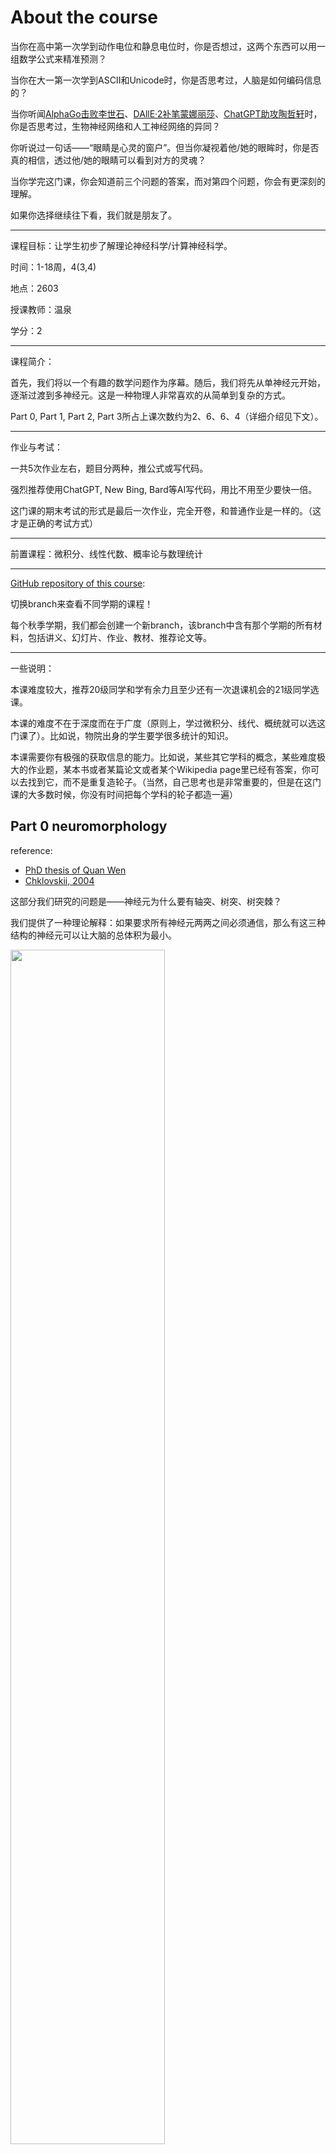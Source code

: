 # About the course

当你在高中第一次学到动作电位和静息电位时，你是否想过，这两个东西可以用一组数学公式来精准预测？

当你在大一第一次学到ASCII和Unicode时，你是否思考过，人脑是如何编码信息的？

当你听闻[AlphaGo击败李世石](https://zh.wikipedia.org/zh-cn/AlphaGo%E6%9D%8E%E4%B8%96%E4%B9%AD%E4%BA%94%E7%95%AA%E6%A3%8B)、[DAllE·2补笔蒙娜丽莎](https://www.google.com/search?q=DAllE%C2%B72+Mona+Lisa&tbm=isch&ved=2ahUKEwiGi62_u8SAAxWGgFYBHbc8DAIQ2-cCegQIABAA&oq=DAllE%C2%B72+Mona+Lisa&gs_lcp=CgNpbWcQA1AAWABgowloAHAAeACAAe0BiAHtAZIBAzItMZgBAKoBC2d3cy13aXotaW1nwAEB&sclient=img&ei=9bLNZMa8AYaB2roPt_mwEA&bih=728&biw=1366)、[ChatGPT助攻陶哲轩](https://www.google.com/search?q=ChatGPT+Terence+Tao&bih=728&biw=1366&hl=en&sxsrf=AB5stBgaCRV6K0D-lgxLa8guKRWzS4wR8A%3A1691202498420&ei=wrPNZPmSGeeV2roPzaeMmA8&ved=0ahUKEwj5-6ShvMSAAxXnilYBHc0TA_MQ4dUDCA8&uact=5&oq=ChatGPT+Terence+Tao&gs_lp=Egxnd3Mtd2l6LXNlcnAiE0NoYXRHUFQgVGVyZW5jZSBUYW9I2CBQAFj5HnAAeACQAQCYAQCgAQCqAQC4AQPIAQD4AQL4AQHiAwQYACBBiAYB&sclient=gws-wiz-serp)时，你是否思考过，生物神经网络和人工神经网络的异同？

你听说过一句话——“眼睛是心灵的窗户”。但当你凝视着他/她的眼眸时，你是否真的相信，透过他/她的眼睛可以看到对方的灵魂？

当你学完这门课，你会知道前三个问题的答案，而对第四个问题，你会有更深刻的理解。

如果你选择继续往下看，我们就是朋友了。

---

课程目标：让学生初步了解理论神经科学/计算神经科学。

时间：1-18周，4(3,4)

地点：2603

授课教师：温泉

学分：2

---

课程简介：

首先，我们将以一个有趣的数学问题作为序幕。随后，我们将先从单神经元开始，逐渐过渡到多神经元。这是一种物理人非常喜欢的从简单到复杂的方式。    

Part 0, Part 1, Part 2, Part 3所占上课次数约为2、6、6、4（详细介绍见下文）。

---

作业与考试：

一共5次作业左右，题目分两种，推公式或写代码。

强烈推荐使用ChatGPT, New Bing, Bard等AI写代码，用比不用至少要快一倍。

这门课的期末考试的形式是最后一次作业，完全开卷，和普通作业是一样的。（这才是正确的考试方式）

---

前置课程：微积分、线性代数、概率论与数理统计

---

[GitHub repository of this course](https://github.com/Wenlab/Computation-Neuro-Course):

切换branch来查看不同学期的课程！

每个秋季学期，我们都会创建一个新branch，该branch中含有那个学期的所有材料，包括讲义、幻灯片、作业、教材、推荐论文等。

---

一些说明：

本课难度较大，推荐20级同学和学有余力且至少还有一次退课机会的21级同学选课。

本课的难度不在于深度而在于广度（原则上，学过微积分、线代、概统就可以选这门课了）。比如说，物院出身的学生要学很多统计的知识。

本课需要你有极强的获取信息的能力。比如说，某些其它学科的概念，某些难度极大的作业题，某本书或者某篇论文或者某个Wikipedia page里已经有答案，你可以去找到它，而不是重复造轮子。（当然，自己思考也是非常重要的，但是在这门课的大多数时候，你没有时间把每个学科的轮子都造一遍）



## Part 0 neuromorphology

reference:

* [PhD thesis of Quan Wen](http://www.wenlab.org/wordpress/3.8/wp-content/uploads/2020/07/100401950.sbu_.pdf)
* [Chklovskii, 2004](https://www.cell.com/fulltext/S0896-6273(04)00498-2)

这部分我们研究的问题是——神经元为什么要有轴突、树突、树突棘？

我们提供了一种理论解释：如果要求所有神经元两两之间必须通信，那么有这三种结构的神经元可以让大脑的总体积为最小。

<img src = "/figures/4_designs.png" width=70% align="center">

<center>(figure adapted from <a href="https://www.cell.com/fulltext/S0896-6273(04)00498-2"> Chklovskii, 2004 </a>)</center>

## Part 1 single neuron

reference:

* CH5-CH6 of ***Theoretical Neuroscience***
* CH4 of ***Dynamical System in Neuroscience***
* [Biological neuron model in Wikipedia](https://en.wikipedia.org/wiki/Biological_neuron_model)



从这里，我们进入课程的正题。

单神经元的研究十分透彻，因此Part 1有一条清晰的主线。最后我们得到的model是一个biological plausible model，这是一件非常难得的事情。

我们首先介绍Nernst Equation（Walther Nernst部分因此获1920年诺贝尔化学奖）

随后介绍integrate-and-fire model

最后介绍Hodgkin-Huxley model（Alan Hodgkin和Andrew Huxley因此获1963年诺贝尔生理学或医学奖）

<img src = "/figures/HH_model.png" width=50% align="center">

<center>(electrical circuit diagram of HH model, figure from the Internet)</center>

## Part 2 from single neuron to multi neurons

reference:

* CH1-CH4 of ***Theoretical Neuroscience***
* CH5 of ***Introduction to Probability Models***



为了研究多神经元，我们必须引入一些必要的概念和数学工具。在这里我们只介绍两个概念——encoding和decoding。

### encoding

编码是从刺激s到动作电位频率r的过程。

传统的神经科学认为神经元采用简单（Gauss or Sigmoid or cos）的$r=r(s)$来编码信息。下图是猫的V1区的神经元对不同朝向的矩形的电生理记录。(David H. Hubel和Torsten Wiesel因此获1981年诺贝尔生理学或医学奖) 

<img src = "/figures/encode_cat.png" width=70% align="center">

<center>(<i><b>Theoretical Neuroscience</b></i>, figure 1.5)</center>

### decoding

解码是从动作电位频率r到刺激s的过程。

神经科学家认为可以采用贝叶斯公式$P(s|r) = \frac{P(r|s)P(s)}{P(r)}$去从神经活动中解码信息，下图是猴子的MT区的神经元的解码结果。在这个实验中，神经活动解码的结果和行为学结果十分类似。

<img src = "/figures/decode_monkey.png" width=30% align="center">

<center>(<b><i>Theoretical Neuroscience</i></b>, figure 3.2)</center>

注：在神经科学研究中，行为学数据指记录动物的行为（比如，你在训练你的宠物狗学会捡回你扔出的飞盘），神经活动数据指用电生理、钙成像、fMRI等手段直接或间接地记录神经元是否发放动作电位（比如，Wilder Penfield，神经科学家兼技术精湛的医生，在给癫痫病人做手术时在征得病人同意的前提下顺手记录了很多电生理数据）。更进一步地，你可以认为大脑是一个黑箱，刺激是输入，行为学是输出，而记录神经活动是人类对打开黑箱所做的努力。过去，很多时候，神经活动数据难以得到，只有行为学数据可供分析。现在，随着技术的发展，神经活动的数据越来越多了。

注：在体 (in vivo)的神经活动全都是随机过程 (stochastic process)，而不是确定过程 (deterministic process)。这就是为什么从Part 2开始会涉及很多统计学知识，也是为什么神经科学非常需要统计。



## Part 3 multi neurons/neural network

reference:

* CH7-CH10 of ***Theoretical Neuroscience***
* CH5 of **《机器学习》 周志华**
* [deep learning video of 3Blue1Brown](https://www.youtube.com/watch?v=aircAruvnKk&list=PLZHQObOWTQDNU6R1_67000Dx_ZCJB-3pi)
* [deep learning video of Statquest](https://www.youtube.com/watch?v=zxQyTK8quyY&list=PLblh5JKOoLUIxGDQs4LFFD--41Vzf-ME1&index=20)



最后，我们终于来到了多神经元部分。

在Part 2中，我们用一整条曲线$r=r(s)$或$r=r(t)$来表征一个神经元。但在Part 3中，我们只用一个实数$r$来表征一个神经元。这个简化是否过度，存在争议。无论如何，我们在Part 3中的多数时候采用这个简化。

我们会依次介绍前馈神经网络 (feedforward neural network)和循环神经网络 (recurrent neural network)。这是两个最基础的神经网络。

<img src = "/figures/neural_network.png" width=70% align="center">

<center>(figure adapted from the Internet)</center>

最后，我们会跳出这个简化，介绍一些spiking neural network的内容。



注：在Part 1，你会感觉到有一条清晰的主线，从Nernst equation，到integrate-and-fire model，再到Hodgkin-Huxley model。但是在Part 2和Part 3，你会感觉课程的主线不再那么清晰。这是因为，每一个学过HH model的人都知道单神经元是如何工作的，但是世界上没有任何一个人知道**生物神经网络（注意不是人工神经网络）**是如何工作的，没有任何一个人知道它到底如何实现学习、记忆，没有任何一个人知道它到底为什么高效且通用，也没有任何一个人知道它到底为什么需要睡眠。同时，Part 2和Part 3的部分内容存在争议，不同学者有不同的看法。这给诸位留下了扬名立万的机会，也许你就是神经网络领域的Alan Hodgkin和Andrew Huxley，到时候这门课的Part 2和Part 3就会很清晰了。随着电生理（Neuropixel）和钙成像（whole brain imaging）的发展，这个目标并非遥不可及。



# Homework paragon

* Visualization of the Beautiful Purkinje. 
  * Purkinje has the largest convergence in the human brain~
  * You will then be asked to do some analysis based on this graph.

<img src = "/figures/Purkinje.png" width=70% align="center">

* Visualization of the Connectome of C.elegans. 
  * Below is just a sketch map, each dot is a neuron and each line is a synapse.
  * You will then be asked to do some analysis based on this graph.

<img src = "/figures/connectome.png" width=50% align="center">

* Simulation of the HH model.
  * Below is a limit cycle of V and n.
  * You will be asked to do many many analysis on this problem.

<img src = "/figures/limit_cycle.png" width=70% align="center">

* Ring network.
  * The story of the ring network is a legend: it is firstly raised in theory [(Ben-Yishai, 1995)](https://www.pnas.org/doi/abs/10.1073/pnas.92.9.3844) [(Kechen Zhang, 1996)](https://www.jneurosci.org/content/16/6/2112.short), and then is proofed in experiment [(Kim, 2017)](https://www.science.org/doi/full/10.1126/science.aal4835?casa_token=JgEd3PXJsR4AAAAA%3AhAguf7nUMPOera0f3QGoVIKNlNNdmDliPxwbJ-ocO7Mmge7xd8YHrpvpiaIOxC_yevB6F4CwnpwcvkM).
  * You will be asked to reproduce some of the theory work.

<img src = "/figures/ring_network.png" width=70% align="center">

<center>(figure from <a href="https://www.frontiersin.org/articles/10.3389/fncom.2019.00096/full">Caixia Wang, 2020</a>)</center>

* Hopfield network.
  * You will be asked to use the Hopfield network to realize "memory", like the graph below.
  * You can also try to use this to solve the Travelling Salesman Problem, if you like.

<img src = "/figures/Hopfield.png" width=70% align="center">

<center>(figure from Rong Wei, a student of 2022FA class)</center>

# Recommend reading

## Strongly recommend

***Theoretical Neuroscience***: Peter Dayan和L. F. Abbott合写的经典教科书。看这本书会节省你的时间。

***What Mad Pursuit***: Francis Crick于1988年所写的自传。这本书很薄，前面讲了他上大学前、研究物理、参加二战、研究分子生物学的故事（DNA双螺旋的发现、遗传密码的发现、mRNA的发现、tRNA的发现均和Crick有关），最后一章讲了他转行神经生物学之后的故事，他和Alan Hodgkin, Andrew Huxley, David Marr, Terry Sejnowski皆好友。Crick把分子生物学和神经生物学的研究现状进行了一番对比后，写出了自己对于理论神经科学领域的批评，值得我们深思。



## When you get a chance

**这一小节的书可看可不看，看了更好，不看也不影响本课程的学习。**

***Dynamical System in Neuroscience***: 一本讲动力系统在神经科学中的应用的书。若时间有限，CH4是最值得读的，讲了2D动力系统的相关概念：不动点、极限环、各种bifurcation。（PS：看这本书也会节省你的时间，因为往年的几道作业题可以在CH4里找到答案。）

**《常微分方程》丁同仁、李承治**：若想深入了解动力系统，可以从这本书的CH8开始。

***Introduction to Probability Models***: Ross所写的随机过程经典教材。本课程会涉及泊松过程、马尔可夫过程、平稳过程，此书当然都有。若时间有限，CH5是最值得读的。

**《机器学习》 周志华**：一本深入浅出地介绍机器学习的书。CH5介绍了深度学习，看了之后可以明白搞机器学习的人和搞计算神经的人眼里的神经网络有何不同。CH10介绍了降维，Principle Component Analysis, Multi Dimensional Scaling等降维方法在神经科学乃至整个生物学里都很常用。

***Principles of Neural Design***: 一本讲神经系统被设计成这样的优点的书。若时间有限，CH2是最值得读的，在这二章里，作者本课一样采用了bottom-up的方法，从大肠杆菌（你没有看错，大肠杆菌虽然是原核生物，虽然没有神经元，但是它也能实现记忆），到草履虫，再到线虫。这本书的文风非常俏皮，和Crick, Ross的一样。

***Vision***: David Marr (1945-1980)的遗世之作。这本书里，Marr首先提出了他认为理论神经科学研究应该有的三个层次（计算理论、算法、硬件实现），随后提出了一种可以实现人类视觉的算法（image->Primal sketch->2.5D sketch->3D representation）。这本书的最后一章是以Francis Crick为首的科学家对Marr的方法提出质疑和批评，而Marr一个一个回答这些问题，捍卫自己的方法。此书中文版于2022年出版，朱松纯、汤晓鸥、李飞飞为中文版作序，他们像我们一样大时都读过这书。

1979年，身患白血病的David Marr知道自己已经时日无多，他选择去The Salk Institute和Francis Crick会面，回来后就专心写这本书。1980，Marr去世。1982，此书出版。日后Marr因为他的工作以及这本书被视为计算机视觉的创始人之一。

这本书有些《九阴真经》、《武穆遗书》的味道，不过得到它不需要华山论剑，也不需要倚天屠龙，科大图书馆就有这书，只不过东西图各只有一本罢了。

***Principles of Neurobiology***: 骆利群所写教材，生物学有关的看这本和维基百科就够了。



# What can you benefit from this course?

神经科学诞生于20世纪初，Camillo Golgi和Santiago Ramon y Cajal做了第一个实验方面的研究，Louis Lapicque和夫人Marcelle Lapicque做了第一个理论方面的研究。

从诞生到现在，它一直是世界上最交叉的学科之一，它的研究者们来自数院、物院、统计、生院、AI、工程、心理学，几乎无所不包。

同样，各个背景的学生都可以在这门课中受益。我们欢迎各个背景的学生！



如果你来自数院，你可以从这里学到一些动力系统在神经科学上的应用。目前，做神经科学+动力系统的学者大多是数学出身，比如: Steven H. Strogatz, Eugene Izhikevich。值得一提的是，*Theoretical Neuroscience*的CH8和Alan Turing晚期的生物数学的工作有些关系。



如果你来自物院，你可以了解物理学的思想是如何应用于神经科学中的。从上世纪直到今天，从物理转行做神经的学者都非常之多，本门课中出场的就有: Alan Hodgkin, Andrew Huxley, Francis Crick, J. J. Hopfield, Terry Sejnowski, L. F. Abbott, Haim Sompolinsky, Mu-ming Poo。



如果你来自统计，你可以从这里学到随机过程、贝叶斯推断在神经科学上的应用。除此之外，Part 2涉及的许多数学工具，来自R. A. Fisher, C. R. Rao, George Box, David Cox。随着神经科学的数据越来越多，从统计转做神经的学者也不少。



如果你来自生院，你会发现这门课和之前所学的生物课完全不一样。你最担心的可能是自己的数学水平不够，但是，如果只是理解这门课的大概思路，会微积分、线代、概统这三门课的确就足够了。如果你日后想做理论方面的工作，那确实需要更进一步学习。不要认为生物本科就不能做理论，**永远不要限制自己**，这里有一位生物学和心理学本科后来做理论的世界一流科学家：Geoffrey Hinton。



如果你来自大数据/AI，你可以从这里学到搞机器学习的人和搞计算神经的人眼里的神经网络有何不同。这门课涉及的数学的难度和机器学习相仿，Part 2和Part 3的很多数学工具和机器学习用到的一模一样。如果你已经学过机器学习和深度学习，那在Part 2和Part 3你会感觉很轻松。历史上的AI领域的诸人，Alan Turing, Marvin Minsky, David Marr, Geoffrey Hinton, 都对生物神经网络极其感兴趣。虽然最近二三十年AI和计算神经主要在各自独立发展，但两个领域还是存在一些相互借鉴。你们的ResNet, NeuroODE，都给了神经科学一些新的启发。



# About us

[Home Page of Wen Lab](http://www.wenlab.org/)

[Journal Club Website of Wen Lab](https://cneuroustc.github.io/)

[GitHub Page of Wen Lab](https://github.com/Wenlab)



# Last word

最后，以Francis Crick的话结尾

>The brain sciences have still a very long way to go, but the fascination of the subject and the importance of the answers will inevitably carry it forward.
>
>It is essential to understand our brains in some detail if we are to assess correctly our place in this vast and complicated universe we see all around us.
